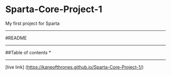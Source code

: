 # Sparta-Core-Project-1
My first project for Sparta

***

#README 

***

##Table of contents 
* 

***

[live link] (https://kaneofthrones.github.io/Sparta-Core-Project-1/)
